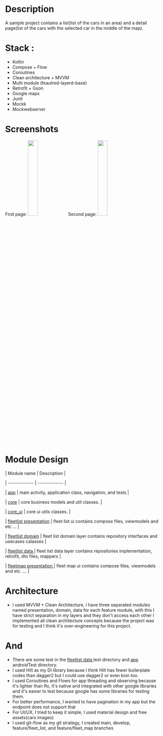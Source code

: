 
#  Description

A sample project contains a list(list of the cars in an area) and a detail page(list of the cars with the selected car in the middle of the map).

#  Stack :
- Kotlin
- Compose + Flow
- Coroutines
- Clean architecture + MVVM
- Multi module (feautred-layerd-base)
- Retrofit + Gson
- Google maps
- Junit
- Mockk
- Mockwebserver

#  Screenshots
First page:
<img src="https://github.com/amrhsyn/fna/screenshots/s1.png" width="25%">
Second page:
<img src="https://github.com/amrhsyn/fna/screenshots/s2.png" width="25%">

#  Module Design

| Module name | Description |

| ------------- | ------------- |

| [app](/app/) | main activity, application class, navigation, and tests |

| [core](/core/)  | core business models and util classes. |

| [core_ui](/core_ui/)  | core ui utils classes. |

| [fleetlist presentation](/fleetlist/fleetlist_presentation/)  | fleet list ui contains compose files, viewmodels and etc ... |

| [fleetlist domain](/fleetlist/fleetlist_domain) | fleet list domain layer contains repository interfaces and usecases calasses |

| [fleetlist data ](/fleetlist/fleetlist_data/) | fleet list data layer contains repositories implementation, retrofit, dto files, mappers |

| [fleetmap presentation ](/fleetmap/presentation/)  | fleet map ui contains compose files, viewmodels and etc .... |

#  Architecture
- I used MVVM + Clean Architecture, I have three separated modules named presentation, domain, data for each feature module, with this I have strict separation in my layers and they don't access each other I implemented all clean architecture concepts because the project was for testing and I think it's over-engineering for this project.

#  And 
- There are some test in the [fleetlist data ](/fleetlist/fleetlist_data/) test directory and [app](/app/) androidTest directory.
- I used Hilt as my DI library because I think Hilt has fewer boilerplate codes than dagger2 but I could use dagger2 or even koin too.
- I used Coroutines and Flows for app threading and observing because it's lighter than Rx, it's native and integrated with other google libraries and it's easier to test because google has some libraries for testing them.
- For better performance, I wanted to have pagination in my app but the endpoint does not support that
- For UI/UX, I tried to keep it simple, I used material design and free assets(cars images) 
- I used git-flow as my git strategy, I created main, develop, feature/fleet_list, and feature/fleet_map branches
